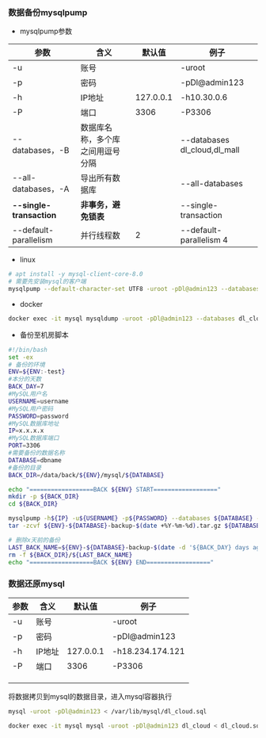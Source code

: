 ### 数据备份mysqlpump

- mysqlpump参数

| 参数                     | 含义                             | 默认值    | 例子                         |
| ------------------------ | -------------------------------- | --------- | ---------------------------- |
| -u                       | 账号                             |           | -uroot                       |
| -p                       | 密码                             |           | -pDl@admin123                |
| -h                       | IP地址                           | 127.0.0.1 | -h10.30.0.6                  |
| -P                       | 端口                             | 3306      | -P3306                       |
| --databases，-B          | 数据库名称，多个库之间用逗号分隔 |           | --databases dl_cloud,dl_mall |
| --all-databases，-A      | 导出所有数据库                   |           | --all-databases              |
| **--single-transaction** | **非事务，避免锁表**             |           | --single-transaction         |
| --default-parallelism    | 并行线程数                       | 2         | --default-parallelism 4      |



- linux

```sh
# apt install -y mysql-client-core-8.0 
# 需要先安装mysql的客户端
mysqlpump --default-character-set UTF8 -uroot -pDl@admin123 --databases dl_cloud --single-transaction > /data/dl_cloud.sql
```



- docker

```sh
docker exec -it mysql mysqldump -uroot -pDl@admin123 --databases dl_cloud > /data/dl_cloud.sql
```



- 备份至机房脚本

```sh
#!/bin/bash
set -ex
# 备份的环境
ENV=${ENV:-test}
#本分的天数
BACK_DAY=7
#MySQL用户名
USERNAME=username
#MySQL用户密码
PASSWORD=password
#MySQL数据库地址
IP=x.x.x.x
#MySQL数据库端口
PORT=3306
#需要备份的数据名称
DATABASE=dbname
#备份的目录
BACK_DIR=/data/back/${ENV}/mysql/${DATABASE}

echo "==================BACK ${ENV} START=================="
mkdir -p ${BACK_DIR}
cd ${BACK_DIR}

mysqlpump -h${IP} -u${USERNAME} -p${PASSWORD} --databases ${DATABASE} -P${PORT} --single-transaction > ${DATABASE}.sql
tar -zcvf ${ENV}-${DATABASE}-backup-$(date +%Y-%m-%d).tar.gz ${DATABASE}.sql

# 删除x天前的备份
LAST_BACK_NAME=${ENV}-${DATABASE}-backup-$(date -d '${BACK_DAY} days ago' +%Y-%m-%d).tar.gz
rm -f ${BACK_DIR}/${LAST_BACK_NAME}
echo "==================BACK ${ENV} END=================="
```



### 数据还原mysql

| 参数 | 含义   | 默认值    | 例子             |
| ---- | ------ | --------- | ---------------- |
| -u   | 账号   |           | -uroot           |
| -p   | 密码   |           | -pDl@admin123    |
| -h   | IP地址 | 127.0.0.1 | -h18.234.174.121 |
| -P   | 端口   | 3306      | -P3306           |
|      |        |           |                  |
|      |        |           |                  |
|      |        |           |                  |



将数据拷贝到mysql的数据目录，进入mysql容器执行

```sh
mysql -uroot -pDl@admin123 < /var/lib/mysql/dl_cloud.sql
```



```sh
docker exec -it mysql mysql -uroot -pDl@admin123 dl_cloud < dl_cloud.sql
```

